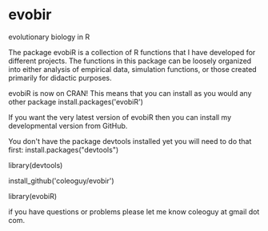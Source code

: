 evobir
======

evolutionary biology in R

The package evobiR is a collection of R functions that I have developed for different projects.  The functions 
in this package can be loosely organized into either analysis of empirical data, simulation functions, or 
those created primarily for didactic purposes. 


evobiR is now on CRAN! This means that you can install as you would any other package
install.packages('evobiR')

If you want the very latest version of evobiR then you can install my developmental version from GitHub.

You don't have the package devtools installed yet you will need to do that first:
install.packages("devtools")


library(devtools)

install_github('coleoguy/evobir')

library(evobiR)


if you have questions or problems please let me know
coleoguy at gmail dot com.
